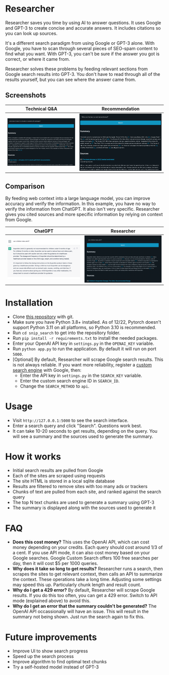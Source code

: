 # Researcher

Researcher saves you time by using AI to answer questions.  It uses Google and GPT-3 to create concise and accurate answers.  It includes citations so you can look up sources.

It's a different search paradigm from using Google or GPT-3 alone.  With Google, you have to scan through several pieces of SEO-spam content to find what you want.  With GPT-3, you can't be sure if the answer you got is correct, or where it came from.

Researcher solves these problems by feeding relevant sections from Google search results into GPT-3.  You don't have to read through all of the results yourself, but you can see where the answer came from.

## Screenshots

| Technical Q&A                   | Recommendation                  |
|---------------------------------|---------------------------------|
| ![Search 1](images/screen1.png) | ![Search 2](images/screen2.png) |

## Comparison

By feeding web context into a large language model, you can improve accuracy and verify the information.  In this example, you have no way to verify the information from ChatGPT.  It also isn't very specific.  Researcher gives you cited sources and more specific information by relying on context from Google.

| ChatGPT                         | Researcher                      |
|---------------------------------|---------------------------------|
| ![Search 3](images/chatgpt.png) | ![Search 3](images/screen3.png) |

# Installation

* Clone [this repository](https://github.com/VikParuchuri/snip_search) with git.
* Make sure you have Python 3.8+ installed.  As of 12/22, Pytorch doesn't support Python 3.11 on all platforms, so Python 3.10 is recommended.
* Run `cd snip_search` to get into the repository folder.
* Run `pip install -r requirements.txt` to install the needed packages.
* Enter your OpenAI API key in `settings.py` in the `OPENAI_KEY` variable.
* Run `python app.py` to run the application.  By default it will run on port `5000`.
* [Optional] By default, Researcher will scrape Google search results.  This is not always reliable.  If you want more reliability, register a [custom search engine](https://developers.google.com/custom-search/) with Google, then:
  * Enter the API key in `settings.py` in the `SEARCH_KEY` variable.  
  * Enter the custom search engine ID in `SEARCH_ID`.
  * Change the `SEARCH_METHOD` to `api`.

# Usage

* Visit `http://127.0.0.1:5000` to see the search interface.
* Enter a search query and click "Search".  Questions work best.
* It can take 10-20 seconds to get results, depending on the query.  You will see a summary and the sources used to generate the summary.

# How it works

* Initial search results are pulled from Google
* Each of the sites are scraped using requests
* The site HTML is stored in a local sqlite database
* Results are filtered to remove sites with too many ads or trackers
* Chunks of text are pulled from each site, and ranked against the search query
* The top N text chunks are used to generate a summary using GPT-3
* The summary is displayed along with the sources used to generate it

# FAQ

* **Does this cost money?** This uses the OpenAI API, which can cost money depending on your credits.  Each query should cost around 1/3 of a cent.  If you use API mode, it can also cost money based on your Google searches.  Google Custom Search offers 100 free searches per day, then it will cost $5 per 1000 queries.
* **Why does it take so long to get results?**  Researcher runs a search, then scrapes the sites to get relevant context, then  calls an API to summarize the context.  These operations take a long time.  Adjusting some settings may speed this up.  Particularly chunk length and result count.
* **Why do I get a 429 error?** By default, Researcher will scrape Google results.  If you do this too often, you can get a 429 error.  Switch to API mode (explained above) to avoid this.
* **Why do I get an error that the summary couldn't be generated?** The OpenAI API occassionally will have an issue.  This will result in the summary not being shown.  Just run the search again to fix this.

# Future improvements

* Improve UI to show search progress
* Speed up the search process
* Improve algorithm to find optimal text chunks
* Try a self-hosted model instead of GPT-3